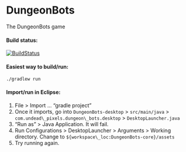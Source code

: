 # DungeonBots
The DungeonBots game

#### Build status:
[![BuildStatus](https://travis-ci.org/undeadpixels/dungeonbots.svg?branch=master)](https://travis-ci.org/undeadpixels/dungeonbots/builds)

#### Easiest way to build/run:

```
./gradlew run
```


#### Import/run in Eclipse:

1. File > Import … “gradle project”
2. Once it imports, go into `DungeonBots-desktop` > `src/main/java` > `com.undead\_pixels.dungeon\_bots.desktop` > `DesktopLauncher.java`
3. “Run as” > Java Application. It will fail.
4. Run Configurations > DesktopLauncher > Arguments > Working directory. Change to `${workspace\_loc:DungeonBots-core}/assets`
5. Try running again.


